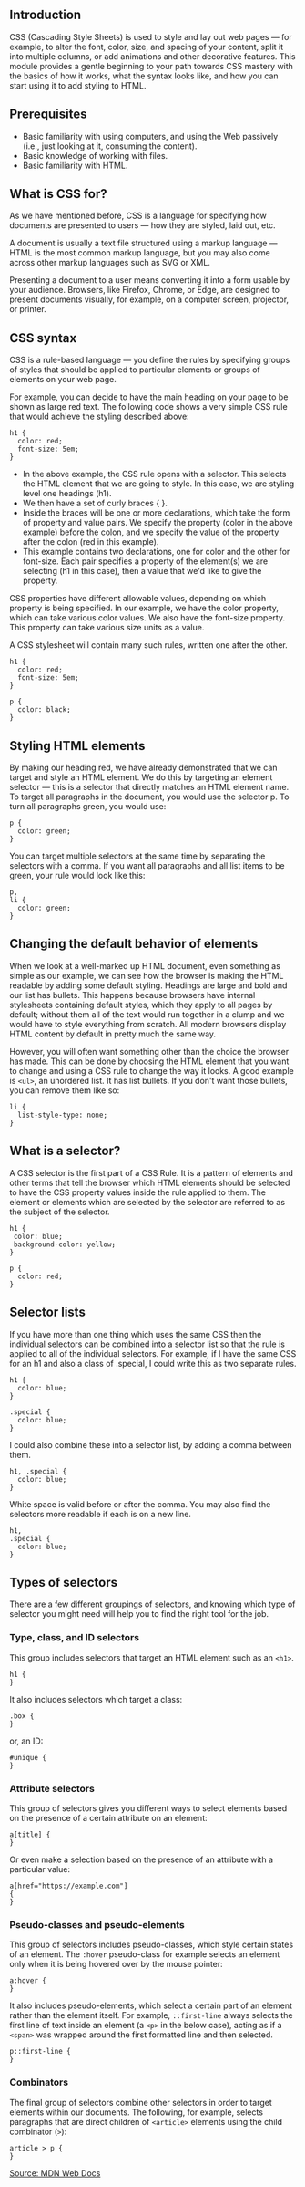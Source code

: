## Introduction

CSS (Cascading Style Sheets) is used to style and lay out web pages — for example, to alter the font, color, size, and spacing of your content, split it into multiple columns, or add animations and other decorative features. This module provides a gentle beginning to your path towards CSS mastery with the basics of how it works, what the syntax looks like, and how you can start using it to add styling to HTML.

## Prerequisites

- Basic familiarity with using computers, and using the Web passively (i.e., just looking at it, consuming the content).
- Basic knowledge of working with files.
- Basic familiarity with HTML.

## What is CSS for?

As we have mentioned before, CSS is a language for specifying how documents are presented to users — how they are styled, laid out, etc.

A document is usually a text file structured using a markup language — HTML is the most common markup language, but you may also come across other markup languages such as SVG or XML.

Presenting a document to a user means converting it into a form usable by your audience. Browsers, like Firefox, Chrome, or Edge, are designed to present documents visually, for example, on a computer screen, projector, or printer.

## CSS syntax

CSS is a rule-based language — you define the rules by specifying groups of styles that should be applied to particular elements or groups of elements on your web page.

For example, you can decide to have the main heading on your page to be shown as large red text. The following code shows a very simple CSS rule that would achieve the styling described above:

```
h1 {
  color: red;
  font-size: 5em;
}
```

- In the above example, the CSS rule opens with a selector. This selects the HTML element that we are going to style. In this case, we are styling level one headings (h1).
- We then have a set of curly braces { }.
- Inside the braces will be one or more declarations, which take the form of property and value pairs. We specify the property (color in the above example) before the colon, and we specify the value of the property after the colon (red in this example).
- This example contains two declarations, one for color and the other for font-size. Each pair specifies a property of the element(s) we are selecting (h1 in this case), then a value that we'd like to give the property.
  
CSS properties have different allowable values, depending on which property is being specified. In our example, we have the color property, which can take various color values. We also have the font-size property. This property can take various size units as a value.

A CSS stylesheet will contain many such rules, written one after the other.

```
h1 {
  color: red;
  font-size: 5em;
}

p {
  color: black;
}
```

## Styling HTML elements

By making our heading red, we have already demonstrated that we can target and style an HTML element. We do this by targeting an element selector — this is a selector that directly matches an HTML element name. To target all paragraphs in the document, you would use the selector p. To turn all paragraphs green, you would use:

```
p {
  color: green;
}
```

You can target multiple selectors at the same time by separating the selectors with a comma. If you want all paragraphs and all list items to be green, your rule would look like this:

```
p,
li {
  color: green;
}
```

## Changing the default behavior of elements

When we look at a well-marked up HTML document, even something as simple as our example, we can see how the browser is making the HTML readable by adding some default styling. Headings are large and bold and our list has bullets. This happens because browsers have internal stylesheets containing default styles, which they apply to all pages by default; without them all of the text would run together in a clump and we would have to style everything from scratch. All modern browsers display HTML content by default in pretty much the same way.

However, you will often want something other than the choice the browser has made. This can be done by choosing the HTML element that you want to change and using a CSS rule to change the way it looks. A good example is `<ul>`, an unordered list. It has list bullets. If you don't want those bullets, you can remove them like so:

```
li {
  list-style-type: none;
}
```

## What is a selector?

A CSS selector is the first part of a CSS Rule. It is a pattern of elements and other terms that tell the browser which HTML elements should be selected to have the CSS property values inside the rule applied to them. The element or elements which are selected by the selector are referred to as the subject of the selector.

```
h1 {
 color: blue;
 background-color: yellow;
}

p {
  color: red;
}
```

## Selector lists

If you have more than one thing which uses the same CSS then the individual selectors can be combined into a selector list so that the rule is applied to all of the individual selectors. For example, if I have the same CSS for an h1 and also a class of .special, I could write this as two separate rules.

```
h1 {
  color: blue;
}

.special {
  color: blue;
}
```

I could also combine these into a selector list, by adding a comma between them.

```
h1, .special {
  color: blue;
}
```

White space is valid before or after the comma. You may also find the selectors more readable if each is on a new line.

```
h1,
.special {
  color: blue;
}
```

## Types of selectors

There are a few different groupings of selectors, and knowing which type of selector you might need will help you to find the right tool for the job.

### Type, class, and ID selectors

This group includes selectors that target an HTML element such as an `<h1>`.

```
h1 {
}
```

It also includes selectors which target a class:

```
.box {
}
```

or, an ID:

```
#unique {
}
```

### Attribute selectors

This group of selectors gives you different ways to select elements based on the presence of a certain attribute on an element:

```
a[title] {
}
```

Or even make a selection based on the presence of an attribute with a particular value:

```
a[href="https://example.com"]
{
}
```

### Pseudo-classes and pseudo-elements

This group of selectors includes pseudo-classes, which style certain states of an element. The `:hover` pseudo-class for example selects an element only when it is being hovered over by the mouse pointer:

```
a:hover {
}
```

It also includes pseudo-elements, which select a certain part of an element rather than the element itself. For example, `::first-line` always selects the first line of text inside an element (a `<p>` in the below case), acting as if a `<span>` was wrapped around the first formatted line and then selected.

```
p::first-line {
}
```

### Combinators

The final group of selectors combine other selectors in order to target elements within our documents. The following, for example, selects paragraphs that are direct children of `<article>` elements using the child combinator (`>`):

```
article > p {
}
```

[Source: MDN Web Docs](https://developer.mozilla.org/en-US/docs/Learn/CSS)
